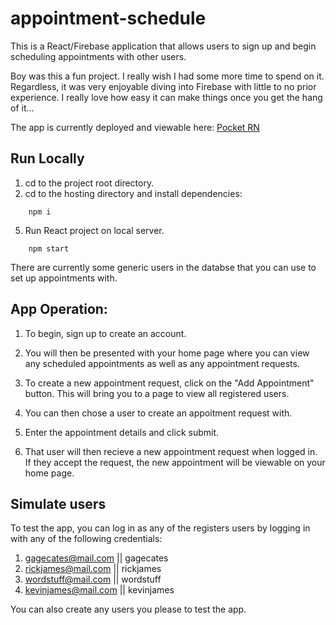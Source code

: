 # appointment-schedule

This is a React/Firebase application that allows users to sign up and begin scheduling appointments with other users. 

Boy was this a fun project. I really wish I had some more time to spend on it. Regardless, it was very enjoyable diving into Firebase with little to no prior experience. I really love how easy it can make things once you get the hang of it...

The app is currently deployed and viewable here: [Pocket RN](https://pocket-rn-7b032.web.app/)

## Run Locally

1. cd to the project root directory.
2. cd to the hosting directory and install dependencies:
```
    npm i
```
5. Run React project on local server.
```
    npm start
```


There are currently some generic users in the databse that you can use to set up appointments with.

## App Operation:

1. To begin, sign up to create an account. 

2. You will then be presented with your home page where you can view any scheduled appointments as well as any appointment requests.

3. To create a new appointment request, click on the "Add Appointment" button. This will bring you to a page to view all registered users.

4. You can then chose a user to create an appoitment request with. 

5. Enter the appointment details and click submit. 

6. That user will then recieve a new appointment request when logged in. If they accept the request, the new appointment will be viewable on your home page. 

## Simulate users

To test the app, you can log in as any of the registers users by logging in with any of the following credentials:

1. gagecates@mail.com  ||  gagecates
2. rickjames@mail.com  ||  rickjames
3. wordstuff@mail.com  ||  wordstuff
4. kevinjames@mail.com ||  kevinjames

You can also create any users you please to test the app.